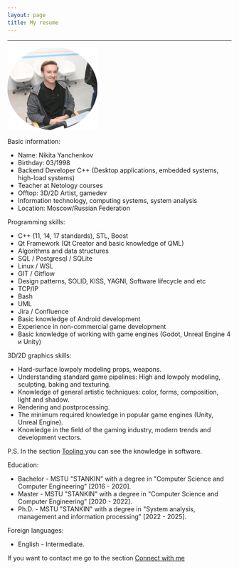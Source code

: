 ```yaml
---
layout: page
title: My resume
---
```


---

<img  src="public/img/face.png" alt="Фото автора сайта" style="width: 40%; height: auto; margin: 0 auto;"/>

Basic information:

- Name: Nikita Yanchenkov
- Birthday: 03/1998
- Backend Developer C++ (Desktop applications, embedded systems, high-load systems)
- Teacher at Netology courses
- Offtop: 3D/2D Artist, gamedev
- Information technology, computing systems, system analysis
- Location: Moscow/Russian Federation

Programming skills:

- C++ (11, 14, 17 standards), STL, Boost
- Qt Framework (Qt Creator and basic knowledge of QML)
- Algorithms and data structures
- SQL / Postgresql / SQLite
- Linux / WSL
- GIT / Gitflow
- Design patterns, SOLID, KISS, YAGNI, Software lifecycle and etc
- TCP/IP
- Bash
- UML
- Jira / Confluence
- Basic knowledge of Android development
- Experience in non-commercial game development
- Basic knowledge of working with game engines (Godot, Unreal Engine 4 и Unity)

3D/2D graphics skills:

- Hard-surface lowpoly modeling props, weapons.
- Understanding standard game pipelines: High and lowpoly modeling, sculpting, baking and texturing. 
- Knowledge of general artistic techniques: color, forms, composition, light and shadow.
- Rendering and postprocessing.
- The minimum required knowledge in popular game engines (Unity, Unreal Engine).
- Knowledge in the field of the gaming industry, modern trends and development vectors.

P.S. In the section <a href="https://nikiyani.github.io/tooling" target="_blank"> Tooling </a> you can see the knowledge in software.

Education: 

- Bachelor - MSTU "STANKIN" with a degree in "Computer Science and Computer Engineering" [2016 - 2020].
- Master - MSTU "STANKIN" with a degree in "Computer Science and Computer Engineering" [2020 - 2022].
- Ph.D. - MSTU "STANKIN" with a degree in "System analysis, management and information processing" [2022 - 2025].

Foreign languages:

- English - Intermediate.

If you want to contact me go to the section <a href="https://nikiyani.github.io/connect_with_me" target="_blank"> Connect with me </a> 





